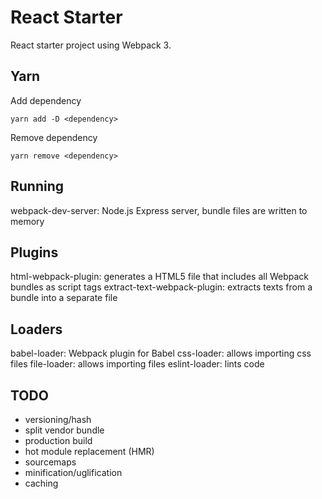 # React Starter
React starter project using Webpack 3.

## Yarn
Add dependency
```
yarn add -D <dependency>
```

Remove dependency
```
yarn remove <dependency>
```

## Running

webpack-dev-server: Node.js Express server, bundle files are written to memory

## Plugins

html-webpack-plugin: generates a HTML5 file that includes all Webpack bundles as script tags
extract-text-webpack-plugin: extracts texts from a bundle into a separate file

## Loaders

babel-loader: Webpack plugin for Babel
css-loader: allows importing css files
file-loader: allows importing files
eslint-loader: lints code

## TODO
* versioning/hash
* split vendor bundle
* production build
* hot module replacement (HMR)
* sourcemaps
* minification/uglification
* caching